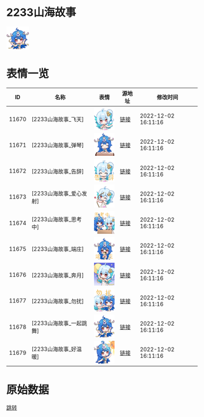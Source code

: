 # 2233山海故事

<img src="./cover.png" height="60" alt="cover" />

# 表情一览

|ID|名称|表情|源地址|修改时间|
|----|----|----|----|----|
|11670|[2233山海故事_飞天]|<img src="./pic/011670_%5B2233山海故事_飞天%5D.png" height="60" alt="飞天"/>|[链接](https://i0.hdslb.com/bfs/garb/item/e859d92344efd4921cedb7d34e345ea354dcf488.png)|2022-12-02 16:11:16|
|11671|[2233山海故事_弹琴]|<img src="./pic/011671_%5B2233山海故事_弹琴%5D.png" height="60" alt="弹琴"/>|[链接](https://i0.hdslb.com/bfs/garb/item/4a29cafdf43de2180bdbb5509dc4817c7e53e0b2.png)|2022-12-02 16:11:16|
|11672|[2233山海故事_告辞]|<img src="./pic/011672_%5B2233山海故事_告辞%5D.png" height="60" alt="告辞"/>|[链接](https://i0.hdslb.com/bfs/emote/9712b79f3352b6a7bce9bd780b8a47595fc5ff52.png)|2022-12-02 16:11:16|
|11673|[2233山海故事_爱心发射]|<img src="./pic/011673_%5B2233山海故事_爱心发射%5D.png" height="60" alt="爱心发射"/>|[链接](https://i0.hdslb.com/bfs/garb/item/8109912544006aae828ae6d1fbdcbd8913a212ca.png)|2022-12-02 16:11:16|
|11674|[2233山海故事_思考中]|<img src="./pic/011674_%5B2233山海故事_思考中%5D.png" height="60" alt="思考中"/>|[链接](https://i0.hdslb.com/bfs/emote/cd5ab6b8e2cca85fc7e97fd1020fc3707c9d0cb6.png)|2022-12-02 16:11:16|
|11675|[2233山海故事_端庄]|<img src="./pic/011675_%5B2233山海故事_端庄%5D.png" height="60" alt="端庄"/>|[链接](https://i0.hdslb.com/bfs/emote/8c11789d4d1065467ac1ae84dd16d5965c2f6079.png)|2022-12-02 16:11:16|
|11676|[2233山海故事_奔月]|<img src="./pic/011676_%5B2233山海故事_奔月%5D.png" height="60" alt="奔月"/>|[链接](https://i0.hdslb.com/bfs/garb/item/241444ab4f333e6a8b1f858f6e0d22d019403e9e.png)|2022-12-02 16:11:16|
|11677|[2233山海故事_勿扰]|<img src="./pic/011677_%5B2233山海故事_勿扰%5D.png" height="60" alt="勿扰"/>|[链接](https://i0.hdslb.com/bfs/emote/ea9cde06d4f71d9b28f3bf6de5137647bc604a89.png)|2022-12-02 16:11:16|
|11678|[2233山海故事_一起跳舞]|<img src="./pic/011678_%5B2233山海故事_一起跳舞%5D.png" height="60" alt="一起跳舞"/>|[链接](https://i0.hdslb.com/bfs/garb/item/e92bafb1d6ec9f1bd2aed12950fee3fa1bed9be0.png)|2022-12-02 16:11:16|
|11679|[2233山海故事_好温暖]|<img src="./pic/011679_%5B2233山海故事_好温暖%5D.png" height="60" alt="好温暖"/>|[链接](https://i0.hdslb.com/bfs/garb/item/462ef04ec97860d6c9d3e91c8f854414c7f9ce1f.png)|2022-12-02 16:11:16|

# 原始数据

[跳转](./raw.json)

